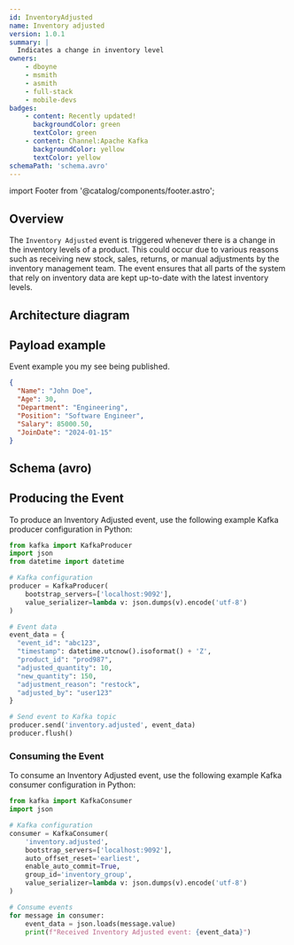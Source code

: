 ```yaml
---
id: InventoryAdjusted
name: Inventory adjusted
version: 1.0.1
summary: |
  Indicates a change in inventory level
owners:
    - dboyne
    - msmith
    - asmith
    - full-stack
    - mobile-devs
badges:
    - content: Recently updated!
      backgroundColor: green
      textColor: green
    - content: Channel:Apache Kafka
      backgroundColor: yellow
      textColor: yellow
schemaPath: 'schema.avro'
---
```


import Footer from '@catalog/components/footer.astro';

## Overview

The `Inventory Adjusted` event is triggered whenever there is a change in the inventory levels of a product. This could occur due to various reasons such as receiving new stock, sales, returns, or manual adjustments by the inventory management team. The event ensures that all parts of the system that rely on inventory data are kept up-to-date with the latest inventory levels.

## Architecture diagram

<NodeGraph />

<SchemaViewer file="schema.json" title="JSON Schema" maxHeight="500" />

## Payload example

Event example you my see being published.

```json title="Payload example"
{
  "Name": "John Doe",
  "Age": 30,
  "Department": "Engineering",
  "Position": "Software Engineer",
  "Salary": 85000.50,
  "JoinDate": "2024-01-15"
}
```

## Schema (avro)

<Schema file="schema.avro" title="Inventory Adjusted Schema (avro)" />

## Producing the Event

To produce an Inventory Adjusted event, use the following example Kafka producer configuration in Python:

```python title="Produce event in Python" frame="terminal"
from kafka import KafkaProducer
import json
from datetime import datetime

# Kafka configuration
producer = KafkaProducer(
    bootstrap_servers=['localhost:9092'],
    value_serializer=lambda v: json.dumps(v).encode('utf-8')
)

# Event data
event_data = {
  "event_id": "abc123",
  "timestamp": datetime.utcnow().isoformat() + 'Z',
  "product_id": "prod987",
  "adjusted_quantity": 10,
  "new_quantity": 150,
  "adjustment_reason": "restock",
  "adjusted_by": "user123"
}

# Send event to Kafka topic
producer.send('inventory.adjusted', event_data)
producer.flush()
```

### Consuming the Event

To consume an Inventory Adjusted event, use the following example Kafka consumer configuration in Python:

```python title="Consuming the event with python" frame="terminal"
from kafka import KafkaConsumer
import json

# Kafka configuration
consumer = KafkaConsumer(
    'inventory.adjusted',
    bootstrap_servers=['localhost:9092'],
    auto_offset_reset='earliest',
    enable_auto_commit=True,
    group_id='inventory_group',
    value_serializer=lambda v: json.dumps(v).encode('utf-8')
)

# Consume events
for message in consumer:
    event_data = json.loads(message.value)
    print(f"Received Inventory Adjusted event: {event_data}")
```

<Footer />
